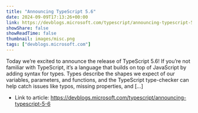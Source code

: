 ```yaml
---
title: "Announcing TypeScript 5.6"
date: 2024-09-09T17:13:26+00:00
link: https://devblogs.microsoft.com/typescript/announcing-typescript-5-6
showShare: false
showReadTime: false
thumbnail: images/misc.png
tags: ["devblogs.microsoft.com"]
---
```

Today we’re excited to announce the release of TypeScript 5.6! If you’re not familiar with TypeScript, it’s a language that builds on top of JavaScript by adding syntax for types. Types describe the shapes we expect of our variables, parameters, and functions, and the TypeScript type-checker can help catch issues like typos, missing properties, and […]

- Link to article: https://devblogs.microsoft.com/typescript/announcing-typescript-5-6